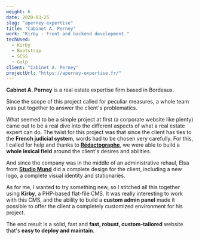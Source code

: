 ```yaml
---
weight: 6
date: 2020-03-25
slug: "aperney-expertise"
title: "Cabinet A. Perney"
work: "Kirby - Front and backend development."
techUsed:
  - Kirby
  - Bootstrap
  - SCSS
  - Gulp
client: "Cabinet A. Perney"
projectUrl: "https://aperney-expertise.fr/"
---
```

**Cabinet A. Perney** is a real estate expertise firm based in Bordeaux.

Since the scope of this project called for peculiar measures, a whole team was put together to answer the client's problematics.

<!--more-->

What seemed to be a simple project at first (a corporate website like plenty) came out to be a real dive into the different aspects of what a real estate expert can do. The twist for this project was that since the client has ties to the **French judicial system**, words had to be chosen very carefully. For this, I called for help and thanks to [**Rédactographe**](https://www.redactographe.com/), we were able to build a **whole lexical field** around the client's desires and abilities.

And since the company was in the middle of an administrative rehaul, Elsa from [**Studio Mund**](http://studiomund.fr/) did a complete design for the client, including a new logo, a complete visual identity and stationaries.

As for me, I wanted to try something new, so I stitched all this together using **Kirby**, a PHP-based flat-file CMS. It was really interesting to work with this CMS, and the ability to build a **custom admin panel** made it possible to offer the client a completely customized environment for his project.

The end result is a solid, fast and **fast, robust, custom-tailored** website that's **easy to deploy and maintain**.
